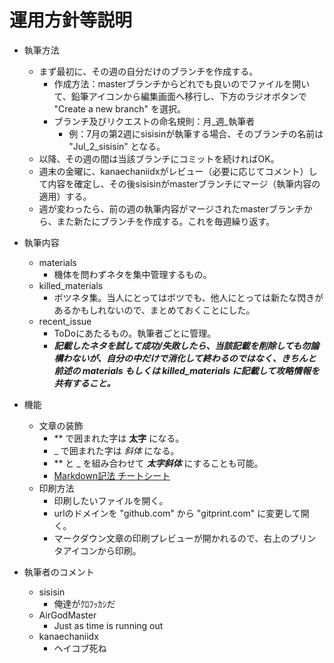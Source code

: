 # 運用方針等説明

- 執筆方法
  - まず最初に、その週の自分だけのブランチを作成する。
    - 作成方法：masterブランチからどれでも良いのでファイルを開いて、鉛筆アイコンから編集画面へ移行し、下方のラジオボタンで "Create a new branch" を選択。
    - ブランチ及びリクエストの命名規則：月\_週\_執筆者
      - 例：7月の第2週にsisisinが執筆する場合、そのブランチの名前は "Jul_2_sisisin" となる。
  - 以降、その週の間は当該ブランチにコミットを続ければOK。
  - 週末の金曜に、kanaechaniidxがレビュー（必要に応じてコメント）して内容を確定し、その後sisisinがmasterブランチにマージ（執筆内容の適用）する。
  - 週が変わったら、前の週の執筆内容がマージされたmasterブランチから、また新たにブランチを作成する。これを毎週繰り返す。

- 執筆内容
  - materials
    - 機体を問わずネタを集中管理するもの。
  - killed_materials
    - ボツネタ集。当人にとってはボツでも、他人にとっては新たな閃きがあるかもしれないので、まとめておくことにした。
  - recent\_issue
    - ToDoにあたるもの。執筆者ごとに管理。
    - **_記載したネタを試して成功/失敗したら、当該記載を削除しても勿論構わないが、自分の中だけで消化して終わるのではなく、きちんと前述の materials もしくは killed_materials に記載して攻略情報を共有すること。_**

- 機能
  - 文章の装飾
    - \*\* で囲まれた字は **太字** になる。
    - \_ で囲まれた字は _斜体_ になる。
    - \*\* と \_ を組み合わせて **_太字斜体_** にすることも可能。
    - [Markdown記法 チートシート](http://qiita.com/Qiita/items/c686397e4a0f4f11683d)
  - 印刷方法
    - 印刷したいファイルを開く。
    - urlのドメインを "github.com" から "gitprint.com" に変更して開く。
    - マークダウン文章の印刷プレビューが開かれるので、右上のプリンタアイコンから印刷。
 
- 執筆者のコメント
  - sisisin
    - 俺達がｸﾛﾌｯｶｼだ
  - AirGodMaster
    - Just as time is running out
  - kanaechaniidx
    - ヘイコブ死ね
